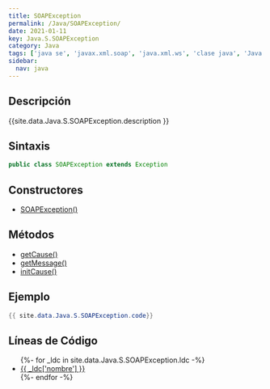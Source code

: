 ```yaml
---
title: SOAPException
permalink: /Java/SOAPException/
date: 2021-01-11
key: Java.S.SOAPException
category: Java
tags: ['java se', 'javax.xml.soap', 'java.xml.ws', 'clase java', 'Java 1.6']
sidebar: 
  nav: java
---
```


## Descripción
{{site.data.Java.S.SOAPException.description }}

## Sintaxis
~~~java
public class SOAPException extends Exception
~~~

## Constructores
* [SOAPException()](/Java/SOAPException/SOAPException/)

## Métodos
* [getCause()](/Java/SOAPException/getCause)
* [getMessage()](/Java/SOAPException/getMessage)
* [initCause()](/Java/SOAPException/initCause)

## Ejemplo
~~~java
{{ site.data.Java.S.SOAPException.code}}
~~~

## Líneas de Código
<ul>
{%- for _ldc in site.data.Java.S.SOAPException.ldc -%}
   <li>
       <a href="{{_ldc['url'] }}">{{ _ldc['nombre'] }}</a>
   </li>
{%- endfor -%}
</ul>
